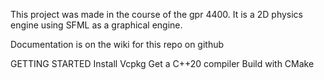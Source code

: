 This project was made in the course of the gpr 4400. It is a 2D physics engine using SFML as a graphical engine.

Documentation is on the wiki for this repo on github


GETTING STARTED
Install Vcpkg
Get a C++20 compiler
Build with CMake
